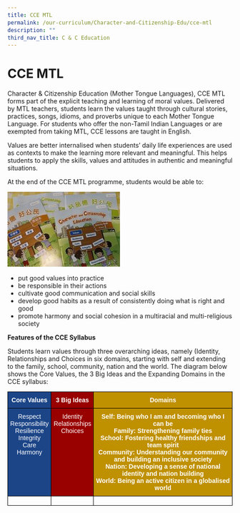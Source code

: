 ```yaml
---
title: CCE MTL
permalink: /our-curriculum/Character-and-Citizenship-Edu/cce-mtl
description: ""
third_nav_title: C & C Education
---
```

# CCE MTL

Character & Citizenship Education (Mother Tongue Languages), CCE MTL forms part of the explicit teaching and learning of moral values. Delivered by MTL teachers, students learn the values taught through cultural stories, practices, songs, idioms, and proverbs unique to each Mother Tongue Language. For students who offer the non-Tamil Indian Languages or are exempted from taking MTL, CCE lessons are taught in English.

Values are better internalised when students’ daily life experiences are used as contexts to make the learning more relevant and meaningful. This helps students to apply the skills, values and attitudes in authentic and meaningful situations. 

At the end of the CCE MTL programme, students would be able to:

<img src="/images/CCE%20MTL.jpg" 
     style="width:50%">

* put good values into practice
* be responsible in their actions
* cultivate good communication and social skills
* develop good habits as a result of consistently doing what is right and good
* promote harmony and social cohesion in a multiracial and multi-religious society

**Features of the CCE Syllabus**

Students learn values through three overarching ideas, namely (Identity, Relationships and Choices in six domains, starting with self and extending to the family, school, community, nation and the world. The diagram below shows the Core Values, the 3 Big Ideas and the Expanding Domains in the CCE syllabus:

<style type="text/css">
.tg  {border-collapse:collapse;border-spacing:0;}
.tg td{border-color:black;border-style:solid;border-width:1px;font-family:Arial, sans-serif;font-size:14px;
  overflow:hidden;padding:10px 5px;word-break:normal;}
.tg th{border-color:black;border-style:solid;border-width:1px;font-family:Arial, sans-serif;font-size:14px;
  font-weight:normal;overflow:hidden;padding:10px 5px;word-break:normal;}
.tg .tg-6iwo{background-color:#BF9000;color:#FFF;font-weight:bold;text-align:center;vertical-align:top}
.tg .tg-vpvz{background-color:#1C4587;color:#FFF;font-weight:bold;text-align:center;vertical-align:top}
.tg .tg-r3dq{background-color:#1C4587;color:#FFF;text-align:center;vertical-align:top}
.tg .tg-0fa5{background-color:#900;color:#FFF;text-align:center;vertical-align:top}
.tg .tg-mino{background-color:#900;color:#FFF;font-weight:bold;text-align:center;vertical-align:top}
.tg .tg-0lax{text-align:left;vertical-align:top}
</style>
<table class="tg">
<thead>
  <tr>
    <th class="tg-vpvz">Core Values</th>
    <th class="tg-mino">3 Big Ideas</th>
    <th class="tg-6iwo">Domains</th>
  </tr>
</thead>
<tbody>
  <tr>
    <td class="tg-r3dq">Respect<br>Responsibility<br>Resilience<br>Integrity<br>Care<br>Harmony</td>
    <td class="tg-0fa5">Identity<br>Relationships<br>Choices</td>
    <td class="tg-6iwo">Self: Being who I am and becoming who I can be<br>Family: Strengthening family ties<br>School: Fostering healthy friendships and team spirit<br>Community: Understanding our community and building an inclusive society<br>Nation: Developing a sense of national identity and nation building<br>World: Being an active citizen in a globalised world</td>
  </tr>
  <tr>
    <td class="tg-0lax"></td>
    <td class="tg-0lax"></td>
    <td class="tg-0lax"></td>
  </tr>
</tbody>
</table>